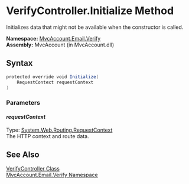 VerifyController.Initialize Method
==================================
Initializes data that might not be available when the constructor is called.

**Namespace:** [MvcAccount.Email.Verify][1]  
**Assembly:** MvcAccount (in MvcAccount.dll)

Syntax
------

```csharp
protected override void Initialize(
	RequestContext requestContext
)
```

### Parameters

#### *requestContext*
Type: [System.Web.Routing.RequestContext][2]  
The HTTP context and route data.


See Also
--------
[VerifyController Class][3]  
[MvcAccount.Email.Verify Namespace][1]  

[1]: ../README.md
[2]: http://msdn.microsoft.com/en-us/library/cc680130
[3]: README.md